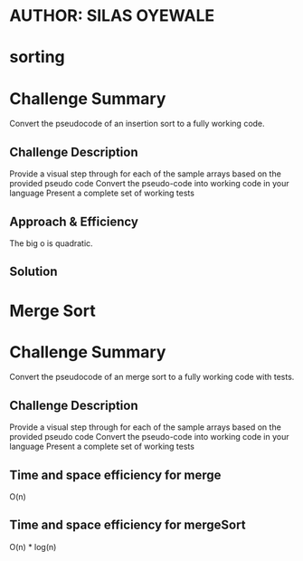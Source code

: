 # AUTHOR: SILAS OYEWALE
# sorting


# Challenge Summary
<!-- Short summary or background information -->
Convert the pseudocode of an insertion sort to a fully working code. 

## Challenge Description
<!-- Description of the challenge -->
Provide a visual step through for each of the sample arrays based on the provided pseudo code
Convert the pseudo-code into working code in your language
Present a complete set of working tests

## Approach & Efficiency
<!-- What approach did you take? Why? What is the Big O space/time for this approach? -->
The big o is quadratic. 
## Solution
<!-- Embedded whiteboard image -->

# Merge Sort

# Challenge Summary
Convert the pseudocode of an merge sort to a fully working code with tests. 

## Challenge Description
Provide a visual step through for each of the sample arrays based on the provided pseudo code
Convert the pseudo-code into working code in your language
Present a complete set of working tests

## Time and space efficiency for merge
O(n)

## Time and space efficiency for mergeSort
O(n) * log(n)



